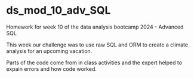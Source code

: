 # ds_mod_10_adv_SQL
Homework for week 10 of the data analysis bootcamp 2024 - Advanced SQL

This week our challenge was to use raw SQL and ORM to create a climate analysis for an upcoming vacation. 

Parts of the code come from in class activities and the expert helped to expain errors and how code worked.
